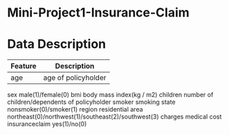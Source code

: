 # Mini-Project1-Insurance-Claim

# Data Description
|Feature| Description|
|------|--------------|
|age| age of policyholder|
sex male(1)/female(0)
bmi body mass index(kg / m2)
children number of children/dependents of policyholder
smoker smoking state nonsmoker(0)/smoker(1)
region residential area northeast(0)/northwest(1)/southeast(2)/southwest(3)
charges medical cost
insuranceclaim yes(1)/no(0)
